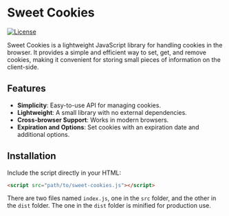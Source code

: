 # Sweet Cookies

[![License](https://img.shields.io/badge/license-MIT-blue.svg)](https://github.com/Dalia-Alawneh/sweet-cookies/blob/main/LICENSE)

Sweet Cookies is a lightweight JavaScript library for handling cookies in the browser. It provides a simple and efficient way to set, get, and remove cookies, making it convenient for storing small pieces of information on the client-side.

## Features

- **Simplicity**: Easy-to-use API for managing cookies.
- **Lightweight**: A small library with no external dependencies.
- **Cross-browser Support**: Works in modern browsers.
- **Expiration and Options**: Set cookies with an expiration date and additional options.

## Installation

Include the script directly in your HTML:

```html
<script src="path/to/sweet-cookies.js"></script>
```

There are two files named `index.js`, one in the `src` folder, and the other in the `dist` folder. The one in the `dist` folder is minified for production use.
